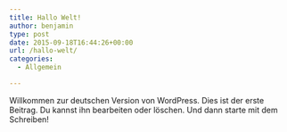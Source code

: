 ```yaml
---
title: Hallo Welt!
author: benjamin
type: post
date: 2015-09-18T16:44:26+00:00
url: /hallo-welt/
categories:
  - Allgemein

---
```

Willkommen zur deutschen Version von WordPress. Dies ist der erste Beitrag. Du kannst ihn bearbeiten oder löschen. Und dann starte mit dem Schreiben!